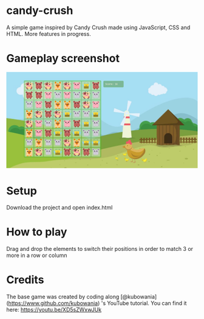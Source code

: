 # candy-crush
A simple game inspired by Candy Crush made using JavaScript, CSS and HTML. More features in progress.
# Gameplay screenshot
![Screenshot](gameplay.jpg)

# Setup
Download the project and open index.html

# How to play
Drag and drop the elements to switch their positions in order to match 3 or more in a row or column

# Credits
The base game was created by coding along [@kubowania] (https://www.github.com/kubowania) 's YouTube tutorial. You can find it here: https://youtu.be/XD5sZWxwJUk
